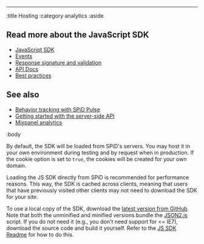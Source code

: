 --------------------------------------------------------------------------------
:title Hosting
:category analytics
:aside

## Read more about the JavaScript SDK

- [JavaScript SDK](/sdks/javascript/)
- [Events](/sdks/js/events/)
- [Response signature and validation](/sdks/js/response-signature-and-validation/)
- [API Docs](/sdks/js/api-docs/)
- [Best practices](/sdks/js/best-practices/)

## See also

- [Behavior tracking with SPiD Pulse](/sdks/js/behavior-tracking-with-spid-pulse/)
- [Getting started with the server-side API](/getting-started/)
- [Mixpanel analytics](/mixpanel/analytics/)

:body

By default, the SDK will be loaded from SPiD's servers. You may host it in your
own environment during testing and by request when in production. If the cookie
option is set to `true`, the cookies will be created for your own domain.

Loading the JS SDK directly from SPiD is recommended for performance reasons.
This way, the SDK is cached across clients, meaning that users that have
previously visited other clients may not need to download the SDK for your site.

To use a local copy of the SDK, download the
[latest version from GitHub](https://github.com/schibsted/sdk-js/).
Note that both the unminified and minified versions bundle the
[JSON2.js](https://github.com/douglascrockford/JSON-js) script. If you do not
need it (e.g., you don't need support for <= IE7), download the source code and
build it yourself. Refer to the
[JS SDK Readme](https://github.com/schibsted/sdk-js) for how to do this.
